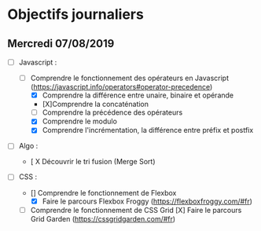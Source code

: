 # Objectifs journaliers

## Mercredi 07/08/2019


* [ ] Javascript :
  * [ ] Comprendre le fonctionnement des opérateurs en Javascript (https://javascript.info/operators#operator-precedence)
    * [X] Comprendre la différence entre unaire, binaire et opérande
    * [X]Comprendre la concaténation
    * [ ] Comprendre la précédence des opérateurs
    * [X] Comprendre le modulo
    * [X] Comprendre l'incrémentation, la différence entre préfix et postfix

* [ ] Algo : 
  * [ X Découvrir le tri fusion (Merge Sort)

* [ ] CSS : 
  * [] Comprendre le fonctionnement de Flexbox
    * [X] Faire le parcours Flexbox Froggy (https://flexboxfroggy.com/#fr)
  * [ ] Comprendre le fonctionnement de CSS Grid
    [X] Faire le parcours Grid Garden (https://cssgridgarden.com/#fr)

